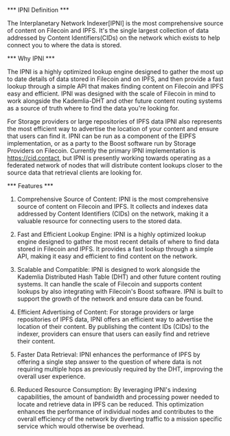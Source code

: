 *** IPNI Definition ***

The Interplanetary Network Indexer[IPNI] is the most comprehensive source of content on Filecoin and IPFS. It's the single largest collection of data addressed by Content Identifiers(CIDs) on the network which exists to help connect you to where the data is stored. 

*** Why IPNI ***

The IPNI is a highly optimized lookup engine designed to gather the most up to date details of data stored in Filecoin and on IPFS, and then provide a fast lookup through a simple API that makes finding content on Filecoin and IPFS easy and efficient. IPNI was designed with the scale of Filecoin in mind to work alongside the Kademlia-DHT and other future content routing systems as a source of truth where to find the data you're looking for. 

For Storage providers or large repositories of IPFS data IPNI also represents the most efficient way to advertise the location of your content and ensure that users can find it. IPNI can be run as a component of the EIPFS implementation, or as a party to the Boost software run by Storage Providers on Filecoin. Currently the primary IPNI implementation is https://cid.contact, but IPNI is presently working towards operating as a federated network of nodes that will distribute content lookups closer to the source data that retrieval clients are looking for.

*** Features ***

1. Comprehensive Source of Content: IPNI is the most comprehensive source of content on Filecoin and IPFS. It collects and indexes data addressed by Content Identifiers (CIDs) on the network, making it a valuable resource for connecting users to the stored data.

2. Fast and Efficient Lookup Engine: IPNI is a highly optimized lookup engine designed to gather the most recent details of where to find data stored in Filecoin and IPFS. It provides a fast lookup through a simple API, making it easy and efficient to find content on the network.

3. Scalable and Compatible: IPNI is designed to work alongside the Kademlia Distributed Hash Table (DHT) and other future content routing systems. It can handle the scale of Filecoin and supports content lookups by also integrating with Filecoin's Boost software. IPNI is built to support the growth of the network and ensure data can be found.

4. Efficient Advertising of Content: For storage providers or large repositories of IPFS data, IPNI offers an efficient way to advertise the location of their content. By publishing the content IDs (CIDs) to the indexer, providers can ensure that users can easily find and retrieve their content.

5. Faster Data Retrieval: IPNI enhances the performance of IPFS by offering a single step answer to the question of where data is not requiring multiple hops as previously required by the DHT, improving the overall user experience.

6. Reduced Resource Consumption: By leveraging IPNI's indexing capabilities, the amount of bandwidth and processing power needed to locate and retrieve data in IPFS can be reduced. This optimization enhances the performance of individual nodes and contributes to the overall efficiency of the network by diverting traffic to a mission specific service which would otherwise be overhead.

